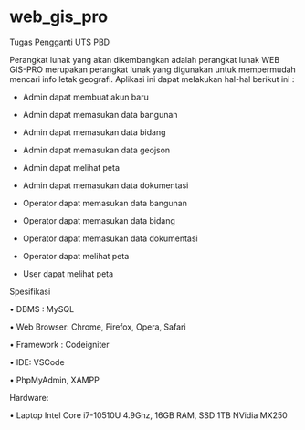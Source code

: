 # web_gis_pro
Tugas Pengganti UTS PBD

Perangkat lunak yang akan dikembangkan adalah perangkat lunak WEB GIS-PRO merupakan perangkat lunak yang digunakan untuk mempermudah mencari info letak geografi. Aplikasi ini dapat melakukan hal-hal berikut ini :
-	Admin dapat membuat akun baru

-	Admin dapat memasukan data bangunan

-	Admin dapat memasukan data bidang

-	Admin dapat memasukan data geojson

-	Admin dapat melihat peta

-	Admin dapat memasukan data dokumentasi

-	Operator dapat memasukan data bangunan

-	Operator dapat memasukan data bidang

-	Operator dapat memasukan data dokumentasi

-	Operator dapat melihat peta

-	User dapat melihat peta

Spesifikasi 

•	DBMS : MySQL

•	Web Browser: Chrome, Firefox, Opera, Safari

•	Framework : Codeigniter

•	IDE: VSCode

•	PhpMyAdmin, XAMPP 

Hardware:

•	Laptop Intel Core i7-10510U 4.9Ghz, 16GB RAM, SSD 1TB  NVidia MX250


